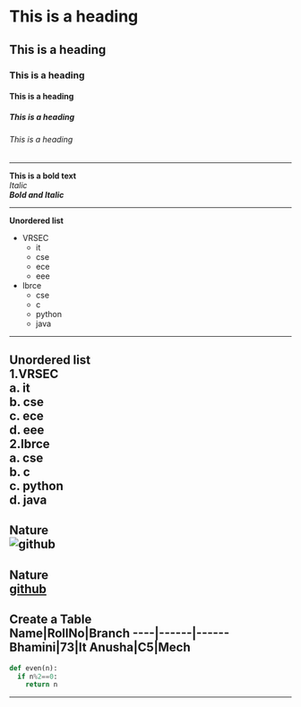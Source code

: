 # This is a heading
## This is a heading
### This is a heading
#### This is a heading
##### This is a heading
###### This is a heading
----------------------------------------------
**This is a bold text**  
*Italic*  
***Bold and Italic***

-----------------------------------------------

**Unordered list**  
  - VRSEC
    + it
    + cse
    + ece
    + eee
  - lbrce
    + cse
    + c
    + python
    + java  
--------------------------------------------------------
**Unordered list**  
  1.VRSEC  
    a. it  
    b. cse  
    c. ece  
    d. eee  
  2.lbrce  
    a. cse  
    b. c  
    c. python  
    d.  java  
---------------------------------------------------------
**Nature**  
![github](https://pi.tedcdn.com/r/talkstar-assets.s3.amazonaws.com/production/playlists/playlist_398/reconnect_with_nature.jpg?)
-----------------------------------------------------------
**Nature**  
[github](https://en.wikipedia.org/wiki/Nature)  
---------------------------------------------------------
**Create a Table**  
Name|RollNo|Branch
----|------|------
Bhamini|73|It
Anusha|C5|Mech
------------------------------------------------------
```python
def even(n):
  if n%2==0: 
    return n
```
------------------------------------------------------
